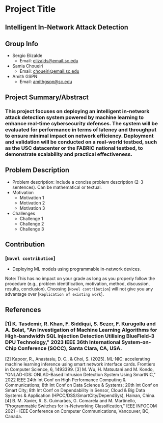 # Project Title  
## Intelligent In-Network Attack Detection 

## Group Info  
- Sergio Elizalde  
  - Email: elizalds@email.sc.edu
- Samia Choueiri  
  - Email: choueiri@email.sc.edu 
- Amith GSPN  
  - Email: amithgspn@sc.edu 

## Project Summary/Abstract  
### This project focuses on deploying an intelligent in-network attack detection system powered by machine learning to enhance real-time cybersecurity defenses. The system will be evaluated for performance in terms of latency and throughput to ensure minimal impact on network efficiency. Deployment and validation will be conducted on a real-world testbed, such as the USC datacenter or the FABRIC national testbed, to demonstrate scalability and practical effectiveness. 

## Problem Description  
- Problem description: Include a concise problem description (2–3 sentences). Can be mathematical or textual.  
- Motivation  
  - Motivation 1  
  - Motivation 2  
  - Motivation 3  
- Challenges  
  - Challenge 1  
  - Challenge 2  
  - Challenge 3  
 
## Contribution  
### [`Novel contribution`]    
- Deploying ML models using programmable in-network devices. 

Note: This has no impact on your grade as long as you properly follow the procedure (e.g., problem identification, motivation, method, discussion, results, conclusion). Choosing [`Novel contribution`] will not give you any advantage over [`Replication of existing work`].  

## References  
### [1] K. Tasdemir, R. Khan, F. Siddiqui, S. Sezer, F. Kurugollu and A. Bolat, "An Investigation of Machine Learning Algorithms for High-bandwidth SQL Injection Detection Utilising BlueField-3 DPU Technology," 2023 IEEE 36th International System-on-Chip Conference (SOCC), Santa Clara, CA, USA.
[2] Kapoor, R., Anastasiu, D. C., & Choi, S. (2025). ML-NIC: accelerating machine learning inference using smart network interface cards. Frontiers in Computer Science, 6, 1493399.
[3] M. Wu, H. Matsutani and M. Kondo, "ONLAD-IDS: ONLAD-Based Intrusion Detection System Using SmartNIC," 2022 IEEE 24th Int Conf on High Performance Computing & Communications; 8th Int Conf on Data Science & Systems; 20th Int Conf on Smart City; 8th Int Conf on Dependability in Sensor, Cloud & Big Data Systems & Application (HPCC/DSS/SmartCity/DependSys), Hainan, China.
[4] B. M. Xavier, R. S. Guimarães, G. Comarela and M. Martinello, "Programmable Switches for in-Networking Classification," IEEE INFOCOM 2021 - IEEE Conference on Computer Communications, Vancouver, BC, Canada.


